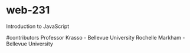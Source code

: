 # web-231
Introduction to JavaScript

#contributors
Professor Krasso - Bellevue University
Rochelle Markham - Bellevue University
